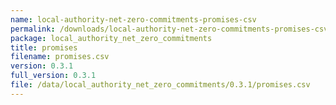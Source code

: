 ```yaml
---
name: local-authority-net-zero-commitments-promises-csv
permalink: /downloads/local-authority-net-zero-commitments-promises-csv/0_3_1
package: local_authority_net_zero_commitments
title: promises
filename: promises.csv
version: 0.3.1
full_version: 0.3.1
file: /data/local_authority_net_zero_commitments/0.3.1/promises.csv
---
```

